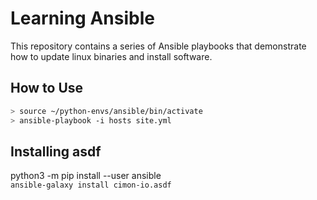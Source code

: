 # Learning Ansible

This repository contains a series of Ansible playbooks that demonstrate how to update linux binaries and install software.

## How to Use

```bash
> source ~/python-envs/ansible/bin/activate
> ansible-playbook -i hosts site.yml 
```

## Installing asdf

python3 -m pip install --user ansible  
`ansible-galaxy install cimon-io.asdf`